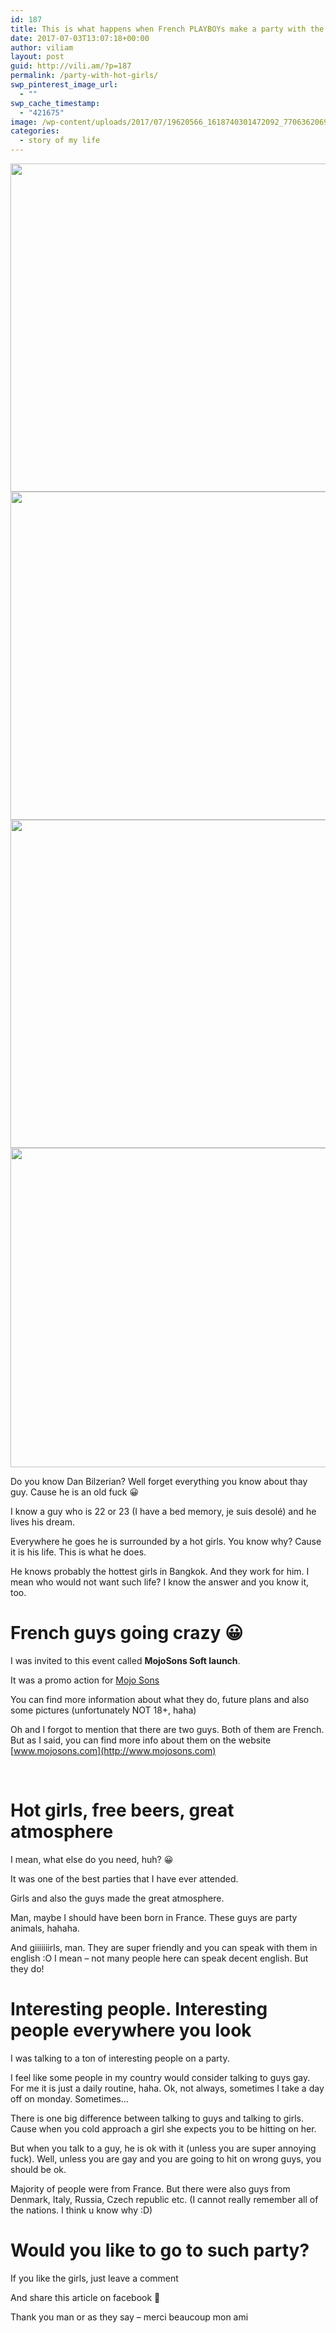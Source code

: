 ```yaml
---
id: 187
title: This is what happens when French PLAYBOYs make a party with the HOT asian girls
date: 2017-07-03T13:07:18+00:00
author: viliam
layout: post
guid: http://vili.am/?p=187
permalink: /party-with-hot-girls/
swp_pinterest_image_url:
  - ""
swp_cache_timestamp:
  - "421675"
image: /wp-content/uploads/2017/07/19620566_1618740301472092_7706362069762876732_o.jpg
categories:
  - story of my life
---
```

[<img class="aligncenter wp-image-213 size-medium_large" src="http://vili.am/wp-content/uploads/2017/07/19620566_1618740301472092_7706362069762876732_o-768x576.jpg" alt="" width="700" height="525" srcset="http://vili.am/wp-content/uploads/2017/07/19620566_1618740301472092_7706362069762876732_o-768x576.jpg 768w, http://vili.am/wp-content/uploads/2017/07/19620566_1618740301472092_7706362069762876732_o-300x225.jpg 300w, http://vili.am/wp-content/uploads/2017/07/19620566_1618740301472092_7706362069762876732_o-1024x768.jpg 1024w" sizes="(max-width: 700px) 100vw, 700px" />](http://vili.am/wp-content/uploads/2017/07/19620566_1618740301472092_7706362069762876732_o.jpg) [<img class="aligncenter wp-image-212 size-medium_large" src="http://vili.am/wp-content/uploads/2017/07/19575355_1618741868138602_2254586214740526692_o-768x576.jpg" alt="" width="700" height="525" srcset="http://vili.am/wp-content/uploads/2017/07/19575355_1618741868138602_2254586214740526692_o-768x576.jpg 768w, http://vili.am/wp-content/uploads/2017/07/19575355_1618741868138602_2254586214740526692_o-300x225.jpg 300w, http://vili.am/wp-content/uploads/2017/07/19575355_1618741868138602_2254586214740526692_o-1024x768.jpg 1024w" sizes="(max-width: 700px) 100vw, 700px" />](http://vili.am/wp-content/uploads/2017/07/19575355_1618741868138602_2254586214740526692_o.jpg) [<img class="aligncenter wp-image-211 size-medium_large" src="http://vili.am/wp-content/uploads/2017/07/19477330_1618738701472252_8702507005036555397_o-768x576.jpg" alt="" width="700" height="525" srcset="http://vili.am/wp-content/uploads/2017/07/19477330_1618738701472252_8702507005036555397_o-768x576.jpg 768w, http://vili.am/wp-content/uploads/2017/07/19477330_1618738701472252_8702507005036555397_o-300x225.jpg 300w, http://vili.am/wp-content/uploads/2017/07/19477330_1618738701472252_8702507005036555397_o-1024x768.jpg 1024w" sizes="(max-width: 700px) 100vw, 700px" />](http://vili.am/wp-content/uploads/2017/07/19477330_1618738701472252_8702507005036555397_o.jpg) [<img class="aligncenter wp-image-198 size-medium_large" src="http://vili.am/wp-content/uploads/2017/07/19441743_694122130797601_8460709932555445339_o-768x561.jpg" alt="" width="700" height="511" srcset="http://vili.am/wp-content/uploads/2017/07/19441743_694122130797601_8460709932555445339_o-768x561.jpg 768w, http://vili.am/wp-content/uploads/2017/07/19441743_694122130797601_8460709932555445339_o-300x219.jpg 300w, http://vili.am/wp-content/uploads/2017/07/19441743_694122130797601_8460709932555445339_o-1024x747.jpg 1024w, http://vili.am/wp-content/uploads/2017/07/19441743_694122130797601_8460709932555445339_o.jpg 1440w" sizes="(max-width: 700px) 100vw, 700px" />](http://vili.am/wp-content/uploads/2017/07/19441743_694122130797601_8460709932555445339_o.jpg)

Do you know Dan Bilzerian? Well forget everything you know about thay guy. Cause he is an old fuck 😀

I know a guy who is 22 or 23 (I have a bed memory, je suis desolé) and he lives his dream.

Everywhere he goes he is surrounded by a hot girls. You know why? Cause it is his life. This is what he does.

He knows probably the hottest girls in Bangkok. And they work for him. I mean who would not want such life? I know the answer and you know it, too.

# French guys going crazy 😀

I was invited to this event called **MojoSons Soft launch**.

It was a promo action for [Mojo Sons](https://mojosons.com/)

You can find more information about what they do, future plans and also some pictures (unfortunately NOT 18+, haha)

Oh and I forgot to mention that there are two guys. Both of them are French. But as I said, you can find more info about them on the website [www.mojosons.com](http://www.mojosons.com)

&nbsp;

# Hot girls, free beers, great atmosphere

I mean, what else do you need, huh? 😀

It was one of the best parties that I have ever attended.

Girls and also the guys made the great atmosphere.

Man, maybe I should have been born in France. These guys are party animals, hahaha.

And giiiiiiirls, man. They are super friendly and you can speak with them in english :O I mean &#8211; not many people here can speak decent english. But they do!

# Interesting people. Interesting people everywhere you look

I was talking to a ton of interesting people on a party.

I feel like some people in my country would consider talking to guys gay. For me it is just a daily routine, haha. Ok, not always, sometimes I take a day off on monday. Sometimes&#8230;

There is one big difference between talking to guys and talking to girls. Cause when you cold approach a girl she expects you to be hitting on her.

But when you talk to a guy, he is ok with it (unless you are super annoying fuck). Well, unless you are gay and you are going to hit on wrong guys, you should be ok.

Majority of people were from France. But there were also guys from Denmark, Italy, Russia, Czech republic etc. (I cannot really remember all of the nations. I think u know why :D)

# Would you like to go to such party?

If you like the girls, just leave a comment

And share this article on facebook 🙂

Thank you man or as they say &#8211; merci beaucoup mon ami